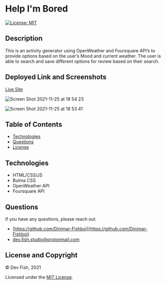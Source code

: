# Help I'm Bored

[![License: MIT](https://img.shields.io/badge/License-MIT-yellow.svg)](https://opensource.org/licenses/MIT)

## Description

This is an activity generator using OpenWeather and Foursquare API’s to provide options based on the user’s Mood and current weather. The user is able to search and save different options for review based on their search.

## Deployed Link and Screenshots

[Live Site](https://dinimar-fishboi.github.io/HelpImBored/)

![Screen Shot 2021-11-25 at 18 54 23](https://user-images.githubusercontent.com/83541287/143410110-28783213-3a6c-4fb9-9ee8-c3ca8197dec8.png)

![Screen Shot 2021-11-25 at 18 53 41](https://user-images.githubusercontent.com/83541287/143410133-84698362-2d4b-4b5d-994d-7b74a6cb58d8.png)


## Table of Contents 
- [Technologies](#technologies)
- [Questions](#questions)
- [License](#license-and-copyright)

## Technologies

- HTML/CSS/JS
- Bulma CSS
- OpenWeather API
- Foursquare API

## Questions

If you have any questions, please reach out.

- [https://github.com/Dinimar-Fishboi](https://github.com/Dinimar-Fishboi)
- [dev.fish.studio@protonmail.com ](#dev.fish.studio@protonmail.com )

## License and Copyright

 © Dev Fish, 2021

Licensed under the [MIT License](LICENSE).

